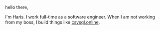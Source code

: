 hello there,
 
I'm Haris. I work full-time as a software engineer. When I am not working from my boss, I build things like [csvsql.online](https://csvsql.online).
